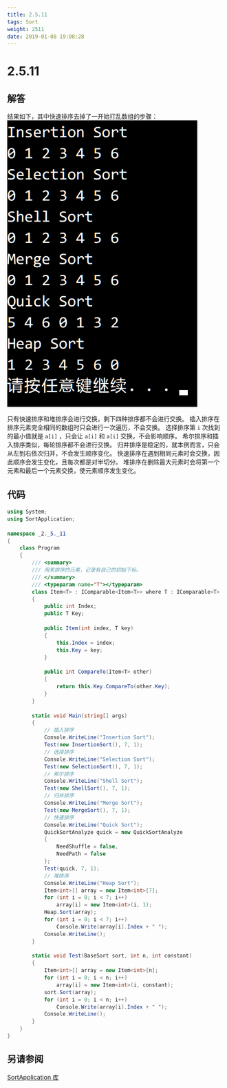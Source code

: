 ```yaml
---
title: 2.5.11
tags: Sort
weight: 2511
date: 2019-01-08 19:08:28
---
```


# 2.5.11


## 解答

结果如下，其中快速排序去掉了一开始打乱数组的步骤：
![](/resources/2-5-11/1.png)

只有快速排序和堆排序会进行交换，剩下四种排序都不会进行交换。
插入排序在排序元素完全相同的数组时只会进行一次遍历，不会交换。
选择排序第 `i` 次找到的最小值就是 `a[i]` ，只会让 `a[i]` 和 `a[i]` 交换，不会影响顺序。
希尔排序和插入排序类似，每轮排序都不会进行交换。
归并排序是稳定的，就本例而言，只会从左到右依次归并，不会发生顺序变化。
快速排序在遇到相同元素时会交换，因此顺序会发生变化，且每次都是对半切分。
堆排序在删除最大元素时会将第一个元素和最后一个元素交换，使元素顺序发生变化。

## 代码

```csharp
using System;
using SortApplication;

namespace _2._5._11
{
    class Program
    {
        /// <summary>
        /// 用来排序的元素，记录有自己的初始下标。
        /// </summary>
        /// <typeparam name="T"></typeparam>
        class Item<T> : IComparable<Item<T>> where T : IComparable<T>
        {
            public int Index;
            public T Key;

            public Item(int index, T key)
            {
                this.Index = index;
                this.Key = key;
            }

            public int CompareTo(Item<T> other)
            {
                return this.Key.CompareTo(other.Key);
            }
        }

        static void Main(string[] args)
        {
            // 插入排序
            Console.WriteLine("Insertion Sort");
            Test(new InsertionSort(), 7, 1);
            // 选择排序
            Console.WriteLine("Selection Sort");
            Test(new SelectionSort(), 7, 1);
            // 希尔排序
            Console.WriteLine("Shell Sort");
            Test(new ShellSort(), 7, 1);
            // 归并排序
            Console.WriteLine("Merge Sort");
            Test(new MergeSort(), 7, 1);
            // 快速排序
            Console.WriteLine("Quick Sort");
            QuickSortAnalyze quick = new QuickSortAnalyze
            {
                NeedShuffle = false,
                NeedPath = false
            };
            Test(quick, 7, 1);
            // 堆排序
            Console.WriteLine("Heap Sort");
            Item<int>[] array = new Item<int>[7];
            for (int i = 0; i < 7; i++)
                array[i] = new Item<int>(i, 1);
            Heap.Sort(array);
            for (int i = 0; i < 7; i++)
                Console.Write(array[i].Index + " ");
            Console.WriteLine();
        }

        static void Test(BaseSort sort, int n, int constant)
        {
            Item<int>[] array = new Item<int>[n];
            for (int i = 0; i < n; i++)
                array[i] = new Item<int>(i, constant);
            sort.Sort(array);
            for (int i = 0; i < n; i++)
                Console.Write(array[i].Index + " ");
            Console.WriteLine();
        }
    }
}
```

## 另请参阅

[SortApplication 库](https://github.com/ikesnowy/Algorithms-4th-Edition-in-Csharp/tree/master/2%20Sorting/2.5/SortApplication)
